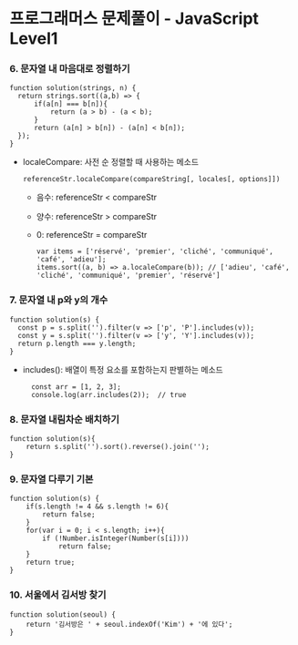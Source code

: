 # 프로그래머스 문제풀이 - JavaScript Level1

### 6. 문자열 내 마음대로 정렬하기
    function solution(strings, n) {
      return strings.sort((a,b) => {
          if(a[n] === b[n]){
              return (a > b) - (a < b);
          }
          return (a[n] > b[n]) - (a[n] < b[n]);
      });
    }
    
- localeCompare: 사전 순 정렬할 때 사용하는 메소드

      referenceStr.localeCompare(compareString[, locales[, options]])
      
  - 음수: referenceStr < compareStr 
  
  - 양수: referenceStr > compareStr
  
  - 0: referenceStr = compareStr
      
        var items = ['réservé', 'premier', 'cliché', 'communiqué', 'café', 'adieu'];
        items.sort((a, b) => a.localeCompare(b)); // ['adieu', 'café', 'cliché', 'communiqué', 'premier', 'réservé']
  
  
### 7. 문자열 내 p와 y의 개수
    function solution(s) {
      const p = s.split('').filter(v => ['p', 'P'].includes(v));
      const y = s.split('').filter(v => ['y', 'Y'].includes(v));
      return p.length === y.length;
    }
    
- includes(): 배열이 특정 요소를 포함하는지 판별하는 메소드

        const arr = [1, 2, 3];
        console.log(arr.includes(2));  // true
  
### 8. 문자열 내림차순 배치하기
    function solution(s){
        return s.split('').sort().reverse().join('');
    }
    
### 9. 문자열 다루기 기본
    function solution(s) {
        if(s.length != 4 && s.length != 6){
            return false;
        }
        for(var i = 0; i < s.length; i++){
            if (!Number.isInteger(Number(s[i])))
                return false;
        }
        return true;
    }

### 10. 서울에서 김서방 찾기
    function solution(seoul) {
        return '김서방은 ' + seoul.indexOf('Kim') + '에 있다';
    }
